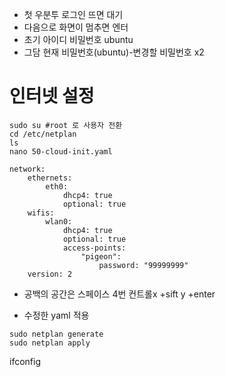 - 첫 우분투 로그인 뜨면 대기
- 다음으로 화면이 멈추면 엔터
- 초기 아이디 비밀번호 ubuntu
- 그담 현재 비밀번호(ubuntu)-변경할 비밀번호 x2

# 인터넷 설정
```
sudo su #root 로 사용자 전환
cd /etc/netplan
ls
nano 50-cloud-init.yaml
```
```
network:
    ethernets:
        eth0:
            dhcp4: true
            optional: true
    wifis:
        wlan0:
            dhcp4: true
            optional: true
            access-points:
                "pigeon":
                    password: "99999999"
    version: 2
```
- 공백의 공간은 스페이스 4번
컨트롤x +sift y +enter

- 수정한 yaml 적용
```
sudo netplan generate
sudo netplan apply
```

ifconfig
